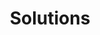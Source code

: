 ---
title: "Solutions"
description: "All solutions"
layout: "offering"
draft: false

wellness_approach:
  enable: false
  title: A Holistic Wellness Approach
  subtitle: Bio-individualized wellness solutions tailored just for you
  image: "images/solutions/wellness-approach.png"
  content:
    title: This Is the Way of Holistic Health.

soulspring_solutions:
  enable: true
  title: Most Popular Wellness Solutions
  subtitle: Click on any of these popular wellness solutions to learn more.

  solutions:
    - title: "Anti Ageing"
      subtitle: "While visible signs of aging can be witnessed throughout the body, your skin is the most revealing sign. Skin cells."
      icon: "images/solutions/icons/anti-ageing.svg"
      image: "images/solutions/anti-ageing.jpg"
      additional_info:
        title: "Rejuvenated Skin"
        lists:
          - "Restores luster"
          - "Relieves Spinal/Joint Pain"
          - "Reduces wrinkles"
          - "Smoothens complexion"
          - "Reduces lymphatic congestion"
          - "Improves skin elasticity"
        button:
          label: "See More Details"
          link: "#!"

    - title: "Athelete Recovery"
      subtitle: "While visible signs of aging can be witnessed throughout the body, your skin is the most revealing sign. Skin cells."
      icon: "images/solutions/icons/athelete-recovery.svg"
      image: "images/solutions/athelete-recovery.jpg"
      additional_info:
        title: "Athletical Wellbeing"
        lists:
          - "Reduces Stress"
          - "Improves Sleep Cycle"
          - "Regulates Emotions"
          - "Resolves Conduct Disorders"
          - "Reduces Anxiety"
          - "Resolves Eating Disorders"
        button:
          label: "See More Details"
          link: "#!"

    - title: "Beauty"
      subtitle: "While visible signs of aging can be witnessed throughout the body, your skin is the most revealing sign. Skin cells."
      icon: "images/solutions/icons/beauty.svg"
      image: "images/solutions/beauty.jpg"
      additional_info:
        title: "Beautiful Glowing Skin"
        lists:
          - "Restores luster"
          - "Smoothens complexion"
          - "Relieves Spinal/Joint Pain"
          - "Reduces lymphatic congestion"
          - "Reduces wrinkles"
          - "Improves skin elasticity"
        button:
          label: "See More Details"
          link: "#!"

    - title: "Brain Health"
      subtitle: "While visible signs of aging can be witnessed throughout the body, your skin is the most revealing sign. Skin cells."
      icon: "images/solutions/icons/brain-health.svg"
      image: "images/solutions/brain-health.jpg"
      additional_info:
        title: "Improved Mental Wellbeing"
        lists:
          - "Reduces Stress"
          - "Improves Sleep Cycle"
          - "Regulates Emotions"
          - "Resolves Conduct Disorders"
          - "Reduces Anxiety"
          - "Resolves Eating Disorders"
        button:
          label: "See More Details"
          link: "#!"

    - title: "Hormonal Balance"
      subtitle: "While visible signs of aging can be witnessed throughout the body, your skin is the most revealing sign. Skin cells."
      icon: "images/solutions/icons/hormonal-balance.svg"
      image: "images/solutions/hormonal-balance.jpg"
      additional_info:
        title: "Optimized Hormone Levels"
        lists:
          - "Restores luster"
          - "Smoothens complexion"
          - "Relieves Spinal/Joint Pain"
          - "Reduces lymphatic congestion"
          - "Reduces wrinkles"
          - "Improves skin elasticity"
        button:
          label: "See More Details"
          link: "#!"

    - title: "Pain Relief"
      subtitle: "While visible signs of aging can be witnessed throughout the body, your skin is the most revealing sign. Skin cells."
      icon: "images/solutions/icons/pain-relief.svg"
      image: "images/solutions/pain-relief.jpg"
      additional_info:
        title: "Pain Management"
        lists:
          - "Reduces Stress"
          - "Improves Sleep Cycle"
          - "Regulates Emotions"
          - "Resolves Conduct Disorders"
          - "Reduces Anxiety"
          - "Resolves Eating Disorders"
        button:
          label: "See More Details"
          link: "#!"

    - title: "Post Covid Recovery"
      subtitle: "While visible signs of aging can be witnessed throughout the body, your skin is the most revealing sign. Skin cells."
      icon: "images/solutions/icons/post-covid-recovery.svg"
      image: "images/solutions/post-covid-recovery.jpg"
      additional_info:
        title: "Better Immunity"
        lists:
          - "Restores luster"
          - "Smoothens complexion"
          - "Relieves Spinal/Joint Pain"
          - "Reduces lymphatic congestion"
          - "Reduces wrinkles"
          - "Improves skin elasticity"
        button:
          label: "See More Details"
          link: "#!"


soulspring_therapies_and_treatments:
  enable: true
  title: Biological Medicine Therapies & Treatments
  title_details: Biological Medicine Therapies & Treatments Details
  subtitle: ""

  therapies_and_treatments:
    - title: "Audio Colour Therapy"
      icon: "images/therapies-and-treatments/icons/Audio-Colour-Therapy.svg"
      content: "Utilizing harmonious color spectrum and sound vibrations, this non- invasive method is designed to reinforce the overall constitution of your body. It reduces susceptibility to environmental pollution and stress factors by stimulating the autonomic nervous system and aiding in regulation of the circulatory system."

    - title: "Brain Entrainment Technology"
      icon: "images/therapies-and-treatments/icons/Brain-Entrainment-Technology.svg"
      content: "Utilizing harmonious color spectrum and sound vibrations, this non- invasive method is designed to reinforce the overall constitution of your body. It reduces susceptibility to environmental pollution and stress factors by stimulating the autonomic nervous system and aiding in regulation of the circulatory system."
      
    - title: "Bio Resonance Suite"
      icon: "images/therapies-and-treatments/icons/Bio-Resonance-Suite.svg"
      content: "Utilizing harmonious color spectrum and sound vibrations, this non- invasive method is designed to reinforce the overall constitution of your body. It reduces susceptibility to environmental pollution and stress factors by stimulating the autonomic nervous system and aiding in regulation of the circulatory system."
      
    - title: "Brain Entrainment"
      icon: "images/therapies-and-treatments/icons/Brain-Entrainment.svg"
      content: "Utilizing harmonious color spectrum and sound vibrations, this non- invasive method is designed to reinforce the overall constitution of your body. It reduces susceptibility to environmental pollution and stress factors by stimulating the autonomic nervous system and aiding in regulation of the circulatory system."
      
    - title: "Bio Impedance Suite"
      icon: "images/therapies-and-treatments/icons/Bio-Impedance-Suite.svg"
      content: "Utilizing harmonious color spectrum and sound vibrations, this non- invasive method is designed to reinforce the overall constitution of your body. It reduces susceptibility to environmental pollution and stress factors by stimulating the autonomic nervous system and aiding in regulation of the circulatory system."
      
    - title: "Detox Foot Bath"
      icon: "images/therapies-and-treatments/icons/Detox-Foot-Bath.svg"
      content: "Utilizing harmonious color spectrum and sound vibrations, this non- invasive method is designed to reinforce the overall constitution of your body. It reduces susceptibility to environmental pollution and stress factors by stimulating the autonomic nervous system and aiding in regulation of the circulatory system."
      
    - title: "Heart Rate Variability"
      icon: "images/therapies-and-treatments/icons/Heart-Rate-Variability.svg"
      content: "Utilizing harmonious color spectrum and sound vibrations, this non- invasive method is designed to reinforce the overall constitution of your body. It reduces susceptibility to environmental pollution and stress factors by stimulating the autonomic nervous system and aiding in regulation of the circulatory system."
      
    - title: "IV Nutrition"
      icon: "images/therapies-and-treatments/icons/IV-Nutrition.svg"
      content: "Utilizing harmonious color spectrum and sound vibrations, this non- invasive method is designed to reinforce the overall constitution of your body. It reduces susceptibility to environmental pollution and stress factors by stimulating the autonomic nervous system and aiding in regulation of the circulatory system."
      
    - title: "Information Field Technology"
      icon: "images/therapies-and-treatments/icons/Information-Field-Technology.svg"
      content: "Utilizing harmonious color spectrum and sound vibrations, this non- invasive method is designed to reinforce the overall constitution of your body. It reduces susceptibility to environmental pollution and stress factors by stimulating the autonomic nervous system and aiding in regulation of the circulatory system."
      
    - title: "Mindfulness Programs"
      icon: "images/therapies-and-treatments/icons/Mindfulness-Programs.svg"
      content: "Utilizing harmonious color spectrum and sound vibrations, this non- invasive method is designed to reinforce the overall constitution of your body. It reduces susceptibility to environmental pollution and stress factors by stimulating the autonomic nervous system and aiding in regulation of the circulatory system."
      
    - title: "Matrix Regeneration"
      icon: "images/therapies-and-treatments/icons/Matrix-Regeneration.svg"
      content: "Utilizing harmonious color spectrum and sound vibrations, this non- invasive method is designed to reinforce the overall constitution of your body. It reduces susceptibility to environmental pollution and stress factors by stimulating the autonomic nervous system and aiding in regulation of the circulatory system."
      
    - title: "Matrix Regeneration Therapy"
      icon: "images/therapies-and-treatments/icons/Matrix-Regeneration-Therapy.svg"
      content: "Utilizing harmonious color spectrum and sound vibrations, this non- invasive method is designed to reinforce the overall constitution of your body. It reduces susceptibility to environmental pollution and stress factors by stimulating the autonomic nervous system and aiding in regulation of the circulatory system."
      
    - title: "Nutrition & Lifestyle Coaching"
      icon: "images/therapies-and-treatments/icons/Nutrition-and-Lifestyle-Coaching.svg"
      content: "Utilizing harmonious color spectrum and sound vibrations, this non- invasive method is designed to reinforce the overall constitution of your body. It reduces susceptibility to environmental pollution and stress factors by stimulating the autonomic nervous system and aiding in regulation of the circulatory system."
      
    - title: "Shirodhara"
      icon: "images/therapies-and-treatments/icons/Shirodhara.svg"
      content: "Utilizing harmonious color spectrum and sound vibrations, this non- invasive method is designed to reinforce the overall constitution of your body. It reduces susceptibility to environmental pollution and stress factors by stimulating the autonomic nervous system and aiding in regulation of the circulatory system."
      
    - title: "Voice Bio"
      icon: "images/therapies-and-treatments/icons/Voice-Bio.svg"
      content: "Utilizing harmonious color spectrum and sound vibrations, this non- invasive method is designed to reinforce the overall constitution of your body. It reduces susceptibility to environmental pollution and stress factors by stimulating the autonomic nervous system and aiding in regulation of the circulatory system."
          

call_to_action:
  enable : true
  title : "Want Us to Open A Location Near You?"
  description : "Refer Soul Spring to Best-in-Class Hotels & Wellness Centers"
  bg_image : "images/call-to-action-2.jpg"
  button_label : "Refer Soul Spring"
  button_link : "#!"
---